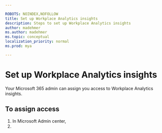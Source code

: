 ```yaml
---

ROBOTS: NOINDEX,NOFOLLOW
title: Set up Workplace Analytics insights
description: Steps to set up Workplace Analytics insights
author: madehmer
ms.author: madehmer
ms.topic: conceptual
localization_priority: normal 
ms.prod: mya

---
```

# Set up Workplace Analytics insights

Your Microsoft 365 admin can assign you access to Workplace Analytics insights. 

## To assign access

1. In Microsoft Admin center, 
2.  
